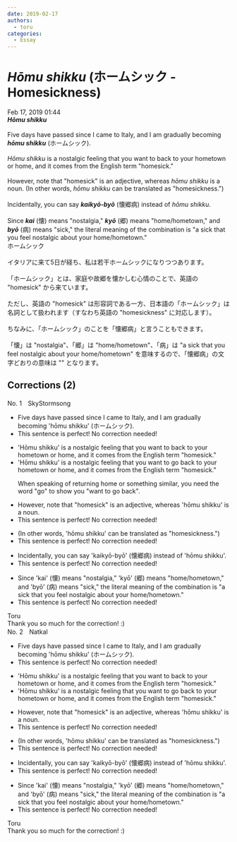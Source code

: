 ```yaml
---
date: 2019-02-17
authors:
  - toru
categories:
  - Essay
---
```


<h1 id="subject_show"><strong><em>Hōmu shikku</strong></em> (ホームシック - Homesickness)</h1>
<div class="date">Feb 17, 2019 01:44</div>
<div id="post"><div id="body_show_ori">
<strong><em>Hōmu shikku</strong></em><br/><br/>Five days have passed since I came to Italy, and I am gradually becoming <strong><em>hōmu shikku</em></strong> (ホームシック).<br/><br/><em>Hōmu shikku</em> is a nostalgic feeling that you want to back to your hometown or home, and it comes from the English term "homesick."<br/><br/>However, note that "homesick" is an adjective, whereas <em>hōmu shikku</em> is a noun. (In other words, <em>hōmu shikku</em> can be translated as "homesickness.")<br/><br/>Incidentally, you can say <strong><em>kaikyō-byō</em></strong> (懐郷病) instead of <em>hōmu shikku</em>.<br/><br/>Since <strong><em>kai</em></strong> (懐) means "nostalgia," <strong><em>kyō</em></strong> (郷) means "home/hometown," and <strong><em>byō</em></strong> (病) means "sick," the literal meaning of the combination is "a sick that you feel nostalgic about your home/hometown."
</div></div>

<!-- more -->

<div id="post_ja"><div id="body_show_mo">
ホームシック<br/><br/>イタリアに来て5日が経ち、私は若干ホームシックになりつつあります。<br/><br/>「ホームシック」とは、家庭や故郷を懐かしむ心情のことで、英語の "homesick" から来ています。<br/><br/>ただし、英語の "homesick" は形容詞である一方、日本語の「ホームシック」は名詞として扱われます（すなわち英語の "homesickness" に対応します）。<br/><br/>ちなみに、「ホームシック」のことを「懐郷病」と言うこともできます。<br/><br/>「懐」は "nostalgia"、「郷」は "home/hometown"、「病」は "a sick that you feel nostalgic about your home/hometown" を意味するので、「懐郷病」の文字どおりの意味は "" となります。
</div></div>

## Corrections (2)
<div id="block"><div class="first_name"> No. 1　<span class="just_name">SkyStormsong</span></div><div id="block2">
<ul class="correction_field">
<li class="incorrect">Five days have passed since I came to Italy, and I am gradually becoming 'hōmu shikku' (ホームシック).</li>
<li class="corrected perfect">This sentence is perfect! No correction needed!</li>
</ul>
<ul class="correction_field">
<li class="incorrect">'Hōmu shikku' is a nostalgic feeling that you want to back to your hometown or home, and it comes from the English term "homesick."</li>
<li class="corrected correct">
'Hōmu shikku' is a nostalgic feeling that you want to <span class="f_blue">go</span> back to your hometown or home, and it comes from the English term "homesick."
<p class="correction_comment">When speaking of returning home or something similar, you need the word "go" to show you "want to go back".</p>
</li>
</ul>
<ul class="correction_field">
<li class="incorrect">However, note that "homesick" is an adjective, whereas 'hōmu shikku' is a noun.</li>
<li class="corrected perfect">This sentence is perfect! No correction needed!</li>
</ul>
<ul class="correction_field">
<li class="incorrect">(In other words, 'hōmu shikku' can be translated as "homesickness.")</li>
<li class="corrected perfect">This sentence is perfect! No correction needed!</li>
</ul>
<ul class="correction_field">
<li class="incorrect">Incidentally, you can say 'kaikyō-byō' (懐郷病) instead of 'hōmu shikku'.</li>
<li class="corrected perfect">This sentence is perfect! No correction needed!</li>
</ul>
<ul class="correction_field">
<li class="incorrect">Since 'kai' (懐) means "nostalgia," 'kyō' (郷) means "home/hometown," and 'byō' (病) means "sick," the literal meaning of the combination is "a sick that you feel nostalgic about your home/hometown."</li>
<li class="corrected perfect">This sentence is perfect! No correction needed!</li>
</ul>
</div><div class="name"><span class="just_name">Toru</span><br>
Thank you so much for the correction! :)
</div>
</div>
<div id="block"><div class="first_name"> No. 2　<span class="just_name">Natkal</span></div><div id="block2">
<ul class="correction_field">
<li class="incorrect">Five days have passed since I came to Italy, and I am gradually becoming 'hōmu shikku' (ホームシック).</li>
<li class="corrected perfect">This sentence is perfect! No correction needed!</li>
</ul>
<ul class="correction_field">
<li class="incorrect">'Hōmu shikku' is a nostalgic feeling that you want to back to your hometown or home, and it comes from the English term "homesick."</li>
<li class="corrected correct">
'Hōmu shikku' is a nostalgic feeling that you want to <span class="f_blue">go </span>back to your hometown or home, and it comes from the English term "homesick."
</li>
</ul>
<ul class="correction_field">
<li class="incorrect">However, note that "homesick" is an adjective, whereas 'hōmu shikku' is a noun.</li>
<li class="corrected perfect">This sentence is perfect! No correction needed!</li>
</ul>
<ul class="correction_field">
<li class="incorrect">(In other words, 'hōmu shikku' can be translated as "homesickness.")</li>
<li class="corrected perfect">This sentence is perfect! No correction needed!</li>
</ul>
<ul class="correction_field">
<li class="incorrect">Incidentally, you can say 'kaikyō-byō' (懐郷病) instead of 'hōmu shikku'.</li>
<li class="corrected perfect">This sentence is perfect! No correction needed!</li>
</ul>
<ul class="correction_field">
<li class="incorrect">Since 'kai' (懐) means "nostalgia," 'kyō' (郷) means "home/hometown," and 'byō' (病) means "sick," the literal meaning of the combination is "a sick that you feel nostalgic about your home/hometown."</li>
<li class="corrected perfect">This sentence is perfect! No correction needed!</li>
</ul>
</div><div class="name"><span class="just_name">Toru</span><br>
Thank you so much for the correction! :)
</div>
</div>

